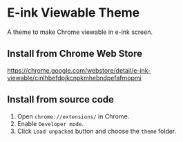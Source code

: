 # E-ink Viewable Theme

A theme to make Chrome viewable in e-ink screen.

## Install from Chrome Web Store

https://chrome.google.com/webstore/detail/e-ink-viewable/cinlhbefdpjkcnpkmhebndpefafmopmi

## Install from source code

1. Open `chrome://extensions/` in Chrome.
2. Enable `Developer mode`.
3. Click `Load unpacked` button and choose the `theme` folder.
